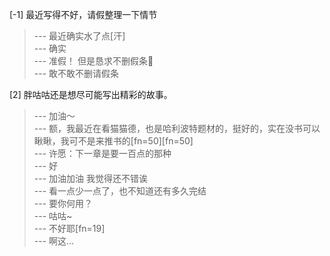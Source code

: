
[-1] 最近写得不好，请假整理一下情节
>--- 最近确实水了点[汗]<br>
>--- 确实<br>
>--- 准假！
但是恳求不删假条🤕<br>
>--- 敢不敢不删请假条<br>

[2] 胖咕咕还是想尽可能写出精彩的故事。
>--- 加油～<br>
>--- 额，我最近在看猫猫德，也是哈利波特题材的，挺好的，实在没书可以瞅瞅，我可不是来推书的[fn=50][fn=50]<br>
>--- 许愿：下一章是要一百点的那种<br>
>--- 好<br>
>--- 加油加油 我觉得还不错诶<br>
>--- 看一点少一点了，也不知道还有多久完结<br>
>--- 要你何用？<br>
>--- 咕咕~<br>
>--- 不好耶[fn=19]<br>
>--- 啊这...<br>
